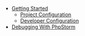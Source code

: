 - [Getting Started](Home)
  - [Project Configuration](Home#docker-project-configuration)
  - [Developer Configuration](Home#docker-developer-configuration)
- [Debugging With PhpStorm](Debugging-With-PhpStorm)